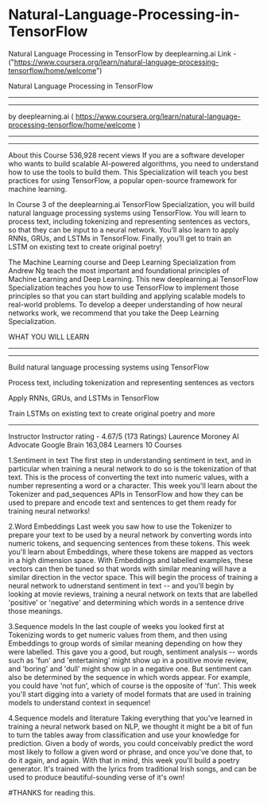 # Natural-Language-Processing-in-TensorFlow
Natural Language Processing in TensorFlow by deeplearning.ai 
Link - ("https://www.coursera.org/learn/natural-language-processing-tensorflow/home/welcome")


Natural Language Processing in TensorFlow
**********************************************************************************************************
**********************************************************************************************************
by deeplearning.ai ( https://www.coursera.org/learn/natural-language-processing-tensorflow/home/welcome )
**********************************************************************************************************
**********************************************************************************************************



About this Course
536,928 recent views
If you are a software developer who wants to build scalable AI-powered algorithms, you need to understand how to use the tools to 
build them. This Specialization will teach you best practices for using TensorFlow, a popular open-source framework for machine 
learning.

In Course 3 of the deeplearning.ai TensorFlow Specialization, you will build natural language processing systems using TensorFlow.
You will learn to process text, including tokenizing and representing sentences as vectors, so that they can be input to
a neural network. You’ll also learn to apply RNNs, GRUs, and LSTMs in TensorFlow. Finally, you’ll get to train an  
LSTM on existing text to create original poetry!

The Machine Learning course and Deep Learning Specialization from Andrew Ng teach the most important and foundational principles
of Machine Learning and Deep Learning. This new deeplearning.ai TensorFlow Specialization teaches you how to use TensorFlow to 
implement those principles so that you can start building and applying scalable models to real-world problems. To develop a deeper 
understanding of how neural networks work, we recommend that you take the Deep Learning Specialization.

WHAT YOU WILL LEARN
**********************************************************************************************************
**********************************************************************************************************

Build natural language processing systems using TensorFlow

Process text, including tokenization and representing sentences as vectors

Apply RNNs, GRUs, and LSTMs in TensorFlow

Train LSTMs on existing text to create original poetry and more

**********************************************************************************************************
Instructor
Instructor rating  -  4.67/5 (173 Ratings)
Laurence Moroney
AI Advocate
Google Brain
163,084 Learners
10 Courses



1.Sentiment in text
The first step in understanding sentiment in text, and in particular when training a neural network to do so is the tokenization
of that text. This is the process of converting the text into numeric values, with a number representing a word or a character. 
This week you'll learn about the Tokenizer and pad_sequences APIs in TensorFlow and how they can be used to prepare and encode text 
and sentences to get them ready for training neural networks!

2.Word Embeddings
Last week you saw how to use the Tokenizer to prepare your text to be used by a neural network by converting words into numeric
tokens, and sequencing sentences from these tokens. This week you'll learn about Embeddings, where these tokens are mapped as vectors
in a high dimension space. With Embeddings and labelled examples, these vectors can then be tuned so that words with similar
meaning will have a similar direction in the vector space. This will begin the process of training a neural network to udnerstand
sentiment in text -- and you'll begin by looking at movie reviews, training a neural network on texts that are labelled 'positive'
or 'negative' and determining which words in a sentence drive those meanings.

3.Sequence models
In the last couple of weeks you looked first at Tokenizing words to get numeric values from them, and then using Embeddings to
group words of similar meaning depending on how they were labelled. This gave you a good, but rough, sentiment analysis -- words 
such as 'fun' and 'entertaining' might show up in a positive movie review, and 'boring' and 'dull' might show up in a negative one.
But sentiment can also be determined by the sequence in which words appear. For example, you could have 'not fun', which of course is
the opposite of 'fun'. This week you'll start digging into a variety of model formats that are used in training models to understand
context in sequence!

4.Sequence models and literature
Taking everything that you've learned in training a neural network based on NLP, we thought it might be a bit of fun to turn the 
tables away from classification and use your knowledge for prediction. Given a body of words, you could conceivably predict the 
word most likely to follow a given word or phrase, and once you've done that, to do it again, and again. With that in mind, 
this week you'll build a poetry generator. It's trained with the lyrics from traditional Irish songs, and can be used to produce 
beautiful-sounding verse of it's own!

#THANKS for reading this.
